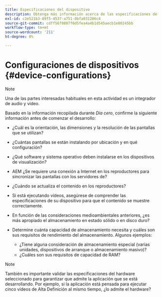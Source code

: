 ```yaml
---
title: Especificaciones del dispositivo
description: Obtenga más información acerca de las especificaciones de los dispositivos en lo que respecta a AEM Screens.
exl-id: c2e521b3-89f5-4537-a751-0bfa031286c4
source-git-commit: cdff56f0807f6d5fea4a4b1d545aecb1e80245bb
workflow-type: tm+mt
source-wordcount: '211'
ht-degree: 0%

---
```


# Configuraciones de dispositivos {#device-configurations}

>[!NOTE]
>
>Una de las partes interesadas habituales en esta actividad es un integrador de audio y vídeo.

Basado en la información recopilada durante *Día cero*, confirme la siguiente información antes de comenzar el desarrollo:

* ¿Cuál es la orientación, las dimensiones y la resolución de las pantallas que se utilizan?

* ¿Cuántas pantallas se están instalando por ubicación y en qué configuración?

* ¿Qué software y sistema operativo deben instalarse en los dispositivos de visualización?

* AEM ¿Se requiere una conexión a Internet en los reproductores para sincronizar las pantallas con los servidores de?

* ¿Cuándo se actualiza el contenido en los reproductores?

* Si está ejecutando vídeos, asegúrese de comprender las especificaciones de su dispositivo para que el contenido se muestre correctamente.

* En función de las consideraciones medioambientales anteriores, ¿es más apropiado el almacenamiento en estado sólido o en disco duro?

* Determine cuánta capacidad de almacenamiento necesita y cuáles son sus requisitos de rendimiento del almacenamiento. Algunos ejemplos:
   * ¿Tiene alguna consideración de almacenamiento especial (varias unidades, dispositivos de arranque o almacenamiento masivo)?
   * ¿Cuáles son sus requisitos de capacidad de RAM?


>[!NOTE]
>
>También es importante validar las especificaciones del hardware seleccionado para garantizar que admite la aplicación que se está desarrollando. Por ejemplo, si la aplicación está pensada para ejecutar cinco vídeos de Alta Definición al mismo tiempo, ¿lo admite el hardware?
